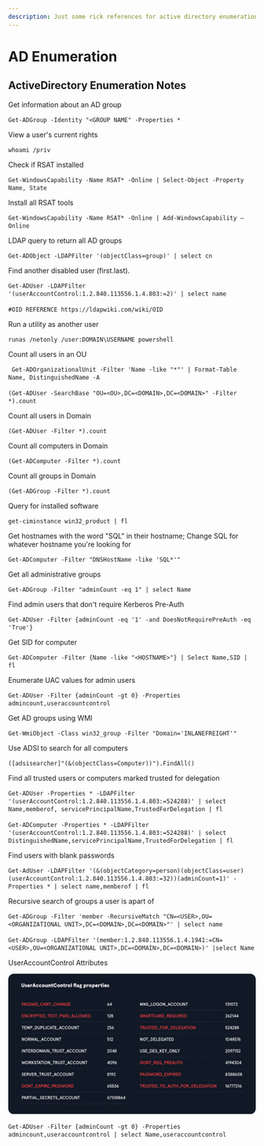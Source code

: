 ```yaml
---
description: Just some rick references for active directory enumeration
---
```


# AD Enumeration

## ActiveDirectory Enumeration Notes

Get information about an AD group

```text
Get-ADGroup -Identity "<GROUP NAME" -Properties *
```

View a user's current rights

```text
whoami /priv
```

Check if RSAT installed

```text
Get-WindowsCapability -Name RSAT* -Online | Select-Object -Property Name, State
```

Install all RSAT tools

```text
Get-WindowsCapability -Name RSAT* -Online | Add-WindowsCapability –Online
```

LDAP query to return all AD groups

```text
Get-ADObject -LDAPFilter '(objectClass=group)' | select cn
```

Find another disabled user \(first.last\).

```text
Get-ADUser -LDAPFilter '(userAccountControl:1.2.840.113556.1.4.803:=2)' | select name

#OID REFERENCE https://ldapwiki.com/wiki/OID
```

Run a utility as another user

```text
runas /netonly /user:DOMAIN\USERNAME powershell
```

Count all users in an OU

```text
 Get-ADOrganizationalUnit -Filter 'Name -like "*"' | Format-Table Name, DistinguishedName -A

(Get-ADUser -SearchBase "OU=<OU>,DC=<DOMAIN>,DC=<DOMAIN>" -Filter *).count
```

Count all users in Domain

```text
(Get-ADUser -Filter *).count
```

Count all computers in Domain

```text
(Get-ADComputer -Filter *).count
```

Count all groups in Domain

```text
(Get-ADGroup -Filter *).count
```

Query for installed software

```text
get-ciminstance win32_product | fl
```

Get hostnames with the word "SQL" in their hostname; Change SQL for whatever hostname you're looking for

```text
Get-ADComputer -Filter "DNSHostName -like 'SQL*'"
```

Get all administrative groups

```text
Get-ADGroup -Filter "adminCount -eq 1" | select Name
```

Find admin users that don't require Kerberos Pre-Auth

```text
Get-ADUser -Filter {adminCount -eq '1' -and DoesNotRequirePreAuth -eq 'True'}
```

Get SID for computer

```text
Get-ADComputer -Filter {Name -like "<HOSTNAME>"} | Select Name,SID | fl
```

Enumerate UAC values for admin users

```text
Get-ADUser -Filter {adminCount -gt 0} -Properties admincount,useraccountcontrol
```

Get AD groups using WMI

```text
Get-WmiObject -Class win32_group -Filter "Domain='INLANEFREIGHT'"
```

Use ADSI to search for all computers

```text
([adsisearcher]"(&(objectClass=Computer))").FindAll()
```

Find all trusted users or computers marked trusted for delegation

```text
Get-ADUser -Properties * -LDAPFilter '(userAccountControl:1.2.840.113556.1.4.803:=524288)' | select Name,memberof, servicePrincipalName,TrustedForDelegation | fl

Get-ADComputer -Properties * -LDAPFilter '(userAccountControl:1.2.840.113556.1.4.803:=524288)' | select DistinguishedName,servicePrincipalName,TrustedForDelegation | fl
```

Find users with blank passwords

```text
Get-AdUser -LDAPFilter '(&(objectCategory=person)(objectClass=user)(userAccountControl:1.2.840.113556.1.4.803:=32))(adminCount=1)' -Properties * | select name,memberof | fl
```

Recursive search of groups a user is apart of

```text
Get-ADGroup -Filter 'member -RecursiveMatch "CN=<USER>,OU=<ORGANIZATIONAL UNIT>,DC=<DOMAIN>,DC=<DOMAIN>"' | select name

Get-ADGroup -LDAPFilter '(member:1.2.840.113556.1.4.1941:=CN=<USER>,OU=<ORGANIZATIONAL UNIT>,DC=<DOMAIN>,DC=<DOMAIN>)' |select Name
```

UserAccountControl Attributes

![UAC Attributes](../.gitbook/assets/image%20%28168%29.png)

```text
Get-ADUser -Filter {adminCount -gt 0} -Properties admincount,useraccountcontrol | select Name,useraccountcontrol
```



